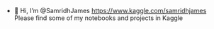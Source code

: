 - 👋 Hi, I’m @SamridhJames
https://www.kaggle.com/samridhjames
Please find some of my notebooks and projects in Kaggle

<!---
SamridhJames/SamridhJames is a ✨ special ✨ repository because its `README.md` (this file) appears on your GitHub profile.
You can click the Preview link to take a look at your changes.
--->
